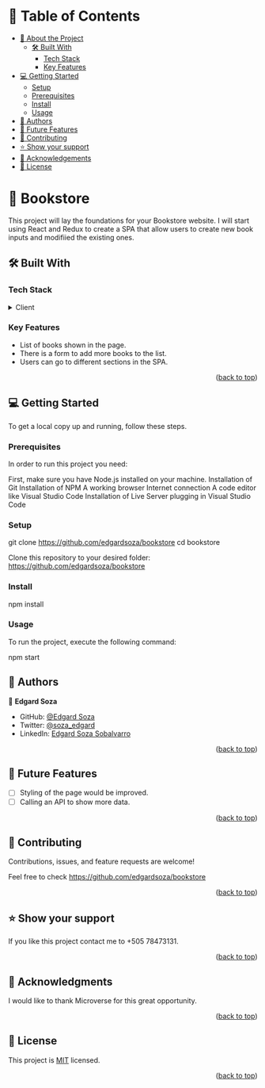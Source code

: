<a name="readme-top"></a>

<!-- TABLE OF CONTENTS -->

# 📗 Table of Contents

- [📖 About the Project](#about-project)
  - [🛠 Built With](#built-with)
    - [Tech Stack](#tech-stack)
    - [Key Features](#key-features)
- [💻 Getting Started](#getting-started)
  - [Setup](#setup)
  - [Prerequisites](#prerequisites)
  - [Install](#install)
  - [Usage](#usage)
- [👥 Authors](#authors)
- [🔭 Future Features](#future-features)
- [🤝 Contributing](#contributing)
- [⭐️ Show your support](#support)
- [🙏 Acknowledgements](#acknowledgements)
- [📝 License](#license)

<!-- PROJECT DESCRIPTION -->

# 📖 Bookstore<a name="about-project"></a>

This project will lay the foundations for your Bookstore website. I will start using React and Redux to create a SPA that allow users to create new book inputs and modifiied the existing ones.

## 🛠 Built With <a name="built-with"></a>

### Tech Stack <a name="tech-stack"></a>

<details>
  <summary>Client</summary>
  <ul>
    <li><a href="https://reactjs.org/">React.js</a></li>
  </ul>
</details>

<!-- Features -->

### Key Features <a name="key-features"></a>

- List of books shown in the page. 
- There is a form to add more books to the list. 
- Users can go to different sections in the SPA.

<p align="right">(<a href="#readme-top">back to top</a>)</p>

<!-- GETTING STARTED -->

## 💻 Getting Started <a name="getting-started"></a>

To get a local copy up and running, follow these steps.

### Prerequisites

In order to run this project you need:

First, make sure you have Node.js installed on your machine. Installation of Git Installation of NPM A working browser Internet connection A code editor like Visual Studio Code Installation of Live Server plugging in Visual Studio Code

### Setup

git clone https://github.com/edgardsoza/bookstore
cd bookstore

Clone this repository to your desired folder: https://github.com/edgardsoza/bookstore

### Install

npm install

### Usage

To run the project, execute the following command:

npm start

<!-- AUTHORS -->

## 👥 Authors <a name="authors"></a>


👤 **Edgard Soza**

- GitHub: [@Edgard Soza](https://github.com/edgardsoza)
- Twitter: [@soza_edgard](https://twitter.com/soza_edgard)
- LinkedIn: [Edgard Soza Sobalvarro](https://www.linkedin.com/in/edgard-soza-sobalvarro/)

<p align="right">(<a href="#readme-top">back to top</a>)</p>

<!-- FUTURE FEATURES -->

## 🔭 Future Features <a name="future-features"></a>

- [ ] Styling of the page would be improved.
- [ ] Calling an API to show more data.

<p align="right">(<a href="#readme-top">back to top</a>)</p>

<!-- CONTRIBUTING -->

## 🤝 Contributing <a name="contributing"></a>

Contributions, issues, and feature requests are welcome!

Feel free to check https://github.com/edgardsoza/bookstore

<p align="right">(<a href="#readme-top">back to top</a>)</p>

<!-- SUPPORT -->

## ⭐️ Show your support <a name="support"></a>

If you like this project contact me to +505 78473131.

<p align="right">(<a href="#readme-top">back to top</a>)</p>

<!-- ACKNOWLEDGEMENTS -->

## 🙏 Acknowledgments <a name="acknowledgements"></a>

I would like to thank Microverse for this great opportunity. 

<p align="right">(<a href="#readme-top">back to top</a>)</p>

<!-- LICENSE -->

## 📝 License <a name="license"></a>

This project is [MIT](./LICENSE) licensed.

<p align="right">(<a href="#readme-top">back to top</a>)</p>
